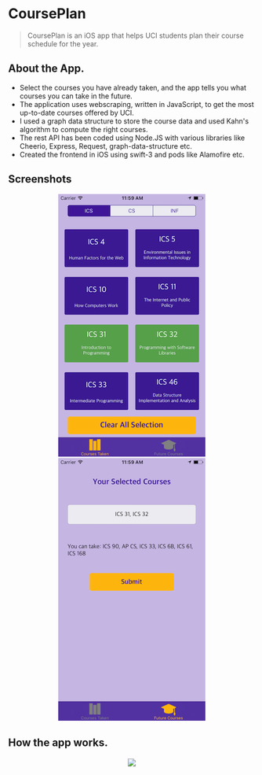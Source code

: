 # CoursePlan

> CoursePlan is an iOS app that helps UCI students plan their course schedule for the year.

## About the App.
- Select the courses you have already taken, and the app tells you what courses you can take in the future.
- The application uses webscraping, written in JavaScript, to get the most up-to-date courses offered by UCI.
- I used a graph data structure to store the course data and used Kahn's algorithm to compute the right courses.
- The rest API has been coded using Node.JS with various libraries like Cheerio, Express, Request, graph-data-structure etc.
- Created the frontend in iOS using swift-3 and pods like Alamofire etc.

## Screenshots
<p align="center">
<img src="screenshot1.png">
<img src="screenshot2.png">
</p>

## How the app works.
<p align="center">
<img src="ucicourseplan.gif" width="400" align="center">
</p>


